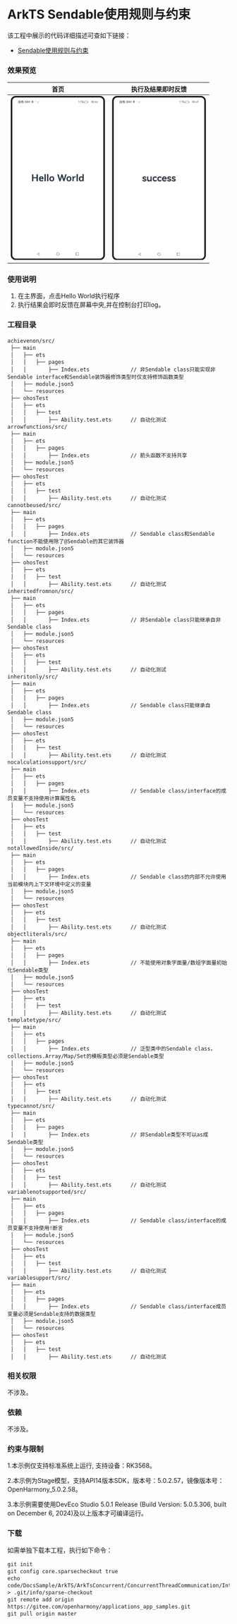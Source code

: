# ArkTS Sendable使用规则与约束

该工程中展示的代码详细描述可查如下链接：

- [Sendable使用规则与约束](https://docs.openharmony.cn/pages/v5.0/zh-cn/application-dev/arkts-utils/sendable-constraints.md)

### 效果预览

|                                   首页                                    |                            执行及结果即时反馈                             |
| :-----------------------------------------------------------------------: | :-----------------------------------------------------------------------: |
| <img src="./screenshots/RulesAndRestrictions_1.png" style="zoom: 50%;" /> | <img src="./screenshots/RulesAndRestrictions_2.png" style="zoom: 50%;" /> |

### 使用说明

1. 在主界面，点击Hello World执行程序
2. 执行结果会即时反馈在屏幕中央,并在控制台打印log。

### 工程目录

```
achievenon/src/
 ├── main
 │   ├── ets
 │   │   ├── pages
 │   │       ├── Index.ets             // 非Sendable class只能实现非Sendable interface和Sendable装饰器修饰类型时仅支持修饰函数类型
 │   ├── module.json5
 │   └── resources
 ├── ohosTest
 │   ├── ets
 │   │   ├── test
 │   │       ├── Ability.test.ets      // 自动化测试
arrowfunctions/src/
 ├── main
 │   ├── ets
 │   │   ├── pages
 │   │       ├── Index.ets             // 箭头函数不支持共享
 │   ├── module.json5
 │   └── resources
 ├── ohosTest
 │   ├── ets
 │   │   ├── test
 │   │       ├── Ability.test.ets      // 自动化测试
cannotbeused/src/
 ├── main
 │   ├── ets
 │   │   ├── pages
 │   │       ├── Index.ets             // Sendable class和Sendable function不能使用除了@Sendable的其它装饰器
 │   ├── module.json5
 │   └── resources
 ├── ohosTest
 │   ├── ets
 │   │   ├── test
 │   │       ├── Ability.test.ets      // 自动化测试
inheritedfromnon/src/
 ├── main
 │   ├── ets
 │   │   ├── pages
 │   │       ├── Index.ets             // 非Sendable class只能继承自非Sendable class
 │   ├── module.json5
 │   └── resources
 ├── ohosTest
 │   ├── ets
 │   │   ├── test
 │   │       ├── Ability.test.ets      // 自动化测试
inheritonly/src/
 ├── main
 │   ├── ets
 │   │   ├── pages
 │   │       ├── Index.ets             // Sendable class只能继承自Sendable class
 │   ├── module.json5
 │   └── resources
 ├── ohosTest
 │   ├── ets
 │   │   ├── test
 │   │       ├── Ability.test.ets      // 自动化测试
nocalculationsupport/src/
 ├── main
 │   ├── ets
 │   │   ├── pages
 │   │       ├── Index.ets             // Sendable class/interface的成员变量不支持使用计算属性名
 │   ├── module.json5
 │   └── resources
 ├── ohosTest
 │   ├── ets
 │   │   ├── test
 │   │       ├── Ability.test.ets      // 自动化测试
notallowedInside/src/
 ├── main
 │   ├── ets
 │   │   ├── pages
 │   │       ├── Index.ets             // Sendable class的内部不允许使用当前模块内上下文环境中定义的变量
 │   ├── module.json5
 │   └── resources
 ├── ohosTest
 │   ├── ets
 │   │   ├── test
 │   │       ├── Ability.test.ets      // 自动化测试
objectliterals/src/
 ├── main
 │   ├── ets
 │   │   ├── pages
 │   │       ├── Index.ets             // 不能使用对象字面量/数组字面量初始化Sendable类型
 │   ├── module.json5
 │   └── resources
 ├── ohosTest
 │   ├── ets
 │   │   ├── test
 │   │       ├── Ability.test.ets      // 自动化测试
templatetype/src/
 ├── main
 │   ├── ets
 │   │   ├── pages
 │   │       ├── Index.ets             // 泛型类中的Sendable class，collections.Array/Map/Set的模板类型必须是Sendable类型
 │   ├── module.json5
 │   └── resources
 ├── ohosTest
 │   ├── ets
 │   │   ├── test
 │   │       ├── Ability.test.ets      // 自动化测试
typecannot/src/
 ├── main
 │   ├── ets
 │   │   ├── pages
 │   │       ├── Index.ets             // 非Sendable类型不可以as成Sendable类型
 │   ├── module.json5
 │   └── resources
 ├── ohosTest
 │   ├── ets
 │   │   ├── test
 │   │       ├── Ability.test.ets      // 自动化测试
variablenotsupported/src/
 ├── main
 │   ├── ets
 │   │   ├── pages
 │   │       ├── Index.ets             // Sendable class/interface的成员变量不支持使用!断言
 │   ├── module.json5
 │   └── resources
 ├── ohosTest
 │   ├── ets
 │   │   ├── test
 │   │       ├── Ability.test.ets      // 自动化测试
variablesupport/src/
 ├── main
 │   ├── ets
 │   │   ├── pages
 │   │       ├── Index.ets             // Sendable class/interface成员变量必须是Sendable支持的数据类型
 │   ├── module.json5
 │   └── resources
 ├── ohosTest
 │   ├── ets
 │   │   ├── test
 │   │       ├── Ability.test.ets      // 自动化测试
```

### 相关权限

不涉及。

### 依赖

不涉及。

### 约束与限制

1.本示例仅支持标准系统上运行, 支持设备：RK3568。

2.本示例为Stage模型，支持API14版本SDK，版本号：5.0.2.57，镜像版本号：OpenHarmony_5.0.2.58。

3.本示例需要使用DevEco Studio 5.0.1 Release (Build Version: 5.0.5.306, built on December 6, 2024)及以上版本才可编译运行。

### 下载

如需单独下载本工程，执行如下命令：

```
git init
git config core.sparsecheckout true
echo code/DocsSample/ArkTS/ArkTsConcurrent/ConcurrentThreadCommunication/InterThreadCommunicationObjects/SendableObject/RulesAndRestrictions > .git/info/sparse-checkout
git remote add origin https://gitee.com/openharmony/applications_app_samples.git
git pull origin master
```
